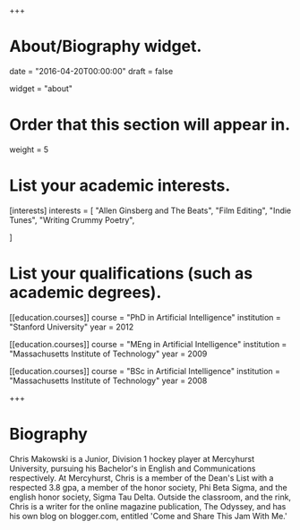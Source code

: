 +++
# About/Biography widget.

date = "2016-04-20T00:00:00"
draft = false

widget = "about"

# Order that this section will appear in.
weight = 5

# List your academic interests.
[interests]
  interests = [
    "Allen Ginsberg and The Beats",
    "Film Editing",
    "Indie Tunes",
    "Writing Crummy Poetry",
    
  ]

# List your qualifications (such as academic degrees).
[[education.courses]]
  course = "PhD in Artificial Intelligence"
  institution = "Stanford University"
  year = 2012

[[education.courses]]
  course = "MEng in Artificial Intelligence"
  institution = "Massachusetts Institute of Technology"
  year = 2009

[[education.courses]]
  course = "BSc in Artificial Intelligence"
  institution = "Massachusetts Institute of Technology"
  year = 2008
 
+++

# Biography

Chris Makowski is a Junior, Division 1 hockey player at Mercyhurst University, pursuing his Bachelor's in English and Communications respectively. At Mercyhurst, Chris is a member of the Dean's List with a respected 3.8 gpa, a member of the honor society, Phi Beta Sigma, and the english honor society, Sigma Tau Delta. Outside the classroom, and the rink, Chris is a writer for the online magazine publication, The Odyssey, and has his own blog on blogger.com, entitled 'Come and Share This Jam With Me.'

